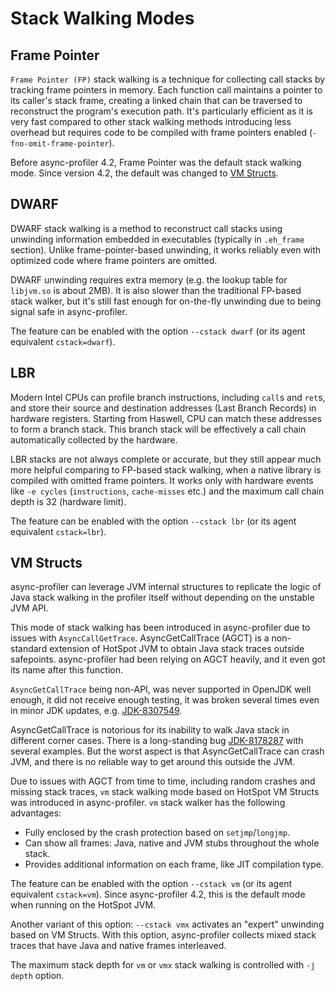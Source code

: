 # Stack Walking Modes

## Frame Pointer

`Frame Pointer (FP)` stack walking is a technique for collecting call stacks by tracking frame pointers in memory.
Each function call maintains a pointer to its caller's stack frame, creating a linked chain that can be traversed
to reconstruct the program's execution path. It's particularly efficient as it is very fast compared to other
stack walking methods introducing less overhead but requires code to be compiled with frame
pointers enabled (`-fno-omit-frame-pointer`).

Before async-profiler 4.2, Frame Pointer was the default stack walking mode.
Since version 4.2, the default was changed to [VM Structs](#vm-structs).

## DWARF

DWARF stack walking is a method to reconstruct call stacks using unwinding information embedded in executables
(typically in `.eh_frame` section). Unlike frame-pointer-based unwinding, it works reliably even with optimized code
where frame pointers are omitted.

DWARF unwinding requires extra memory (e.g. the lookup table for `libjvm.so` is about 2MB).
It is also slower than the traditional FP-based stack walker, but it's still fast enough for on-the-fly unwinding
due to being signal safe in async-profiler.

The feature can be enabled with the option `--cstack dwarf` (or its agent equivalent `cstack=dwarf`).

## LBR

Modern Intel CPUs can profile branch instructions, including `call`s and `ret`s, and store their source and destination
addresses (Last Branch Records) in hardware registers. Starting from Haswell, CPU can match these addresses to form a
branch stack. This branch stack will be effectively a call chain automatically collected by the hardware.

LBR stacks are not always complete or accurate, but they still appear much more helpful comparing to FP-based stack
walking, when a native library is compiled with omitted frame pointers. It works only with hardware events like
`-e cycles` (`instructions`, `cache-misses` etc.) and the maximum call chain depth is 32 (hardware limit).

The feature can be enabled with the option `--cstack lbr` (or its agent equivalent `cstack=lbr`).

## VM Structs

async-profiler can leverage JVM internal structures to replicate the logic of Java stack walking
in the profiler itself without depending on the unstable JVM API.

This mode of stack walking has been introduced in async-profiler due to issues with `AsyncCallGetTrace`.
AsyncGetCallTrace (AGCT) is a non-standard extension of HotSpot JVM to obtain Java stack traces outside safepoints.
async-profiler had been relying on AGCT heavily, and it even got its name after this function.

`AsyncGetCallTrace` being non-API, was never supported in OpenJDK well enough, it did not receive enough testing, it was
broken several times even in minor JDK updates, e.g. [JDK-8307549](https://bugs.openjdk.org/browse/JDK-8307549).

AsyncGetCallTrace is notorious for its inability to walk Java stack in different corner cases. There is a long-standing
bug [JDK-8178287](https://bugs.openjdk.org/browse/JDK-8178287) with several examples. But the worst aspect is that
AsyncGetCallTrace can crash JVM, and there is no reliable way to get around this outside the JVM.

Due to issues with AGCT from time to time, including random crashes and missing stack traces,
`vm` stack walking mode based on HotSpot VM Structs was introduced in async-profiler.
`vm` stack walker has the following advantages:

- Fully enclosed by the crash protection based on `setjmp`/`longjmp`.
- Can show all frames: Java, native and JVM stubs throughout the whole stack.
- Provides additional information on each frame, like JIT compilation type.

The feature can be enabled with the option `--cstack vm` (or its agent equivalent `cstack=vm`).
Since async-profiler 4.2, this is the default mode when running on the HotSpot JVM.

Another variant of this option: `--cstack vmx` activates an "expert" unwinding based on VM Structs.
With this option, async-profiler collects mixed stack traces that have Java and native frames interleaved.

The maximum stack depth for `vm` or `vmx` stack walking is controlled with `-j depth` option.
